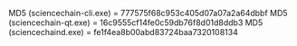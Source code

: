 MD5 (sciencechain-cli.exe) = 777575f68c953c405d07a07a2a64dbbf
MD5 (sciencechain-qt.exe) = 16c9555cf14fe0c59db76f8d01d8ddb3
MD5 (sciencechaind.exe) = fe1f4ea8b00abd83724baa7320108134

